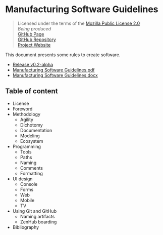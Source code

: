 # Manufacturing Software Guidelines

>Licensed under the terms of the [Mozilla Public License 2.0](LICENSE)<br/>
>*Being produced*<br/>
>[GitHub Page](https://ordisoftware.github.io/Guidelines)<br/>
>[GitHub Repository](https://github.com/Ordisoftware/Guidelines)<br/>
>[Project Website](http://www.ordisoftware.com/en/projects/guidelines)


This document presents some rules to create software.

* [Release v0.2-alpha](../../releases/tag/v0.2-alpha)
* [Manufacturing Software Guidelines.pdf](Manufacturing%20Software%20Guidelines.pdf)
* [Manufacturing Software Guidelines.docx](Source/Manufacturing%20Software%20Guidelines.docx)

## Table of content

* License
* Foreword
* Methodology
  * Agility
  * Dichotomy
  * Documentation
  * Modeling
  * Ecosystem
* Programming
  * Tools
  * Paths
  * Naming
  * Comments
  * Formatting
* UI design
  * Console
  * Forms
  * Web
  * Mobile
  * TV
* Using Git and GitHub
  * Naming artifacts
  * ZenHub boarding
* Bibliography
